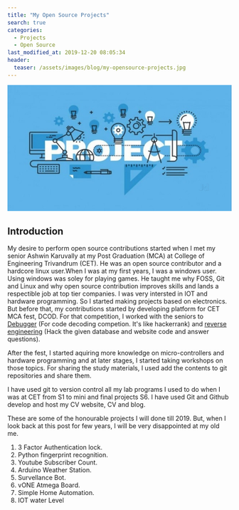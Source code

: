 ```yaml
---
title: "My Open Source Projects"
search: true
categories:
  - Projects
  - Open Source
last_modified_at: 2019-12-20 08:05:34
header:
  teaser: /assets/images/blog/my-opensource-projects.jpg
---
```


![My Open Source Projects](/assets/images/blog/my-opensource-projects.jpg)

## Introduction

My desire to perform open source contributions started when I met my senior Ashwin Karuvally at my Post Graduation (MCA) at College of Engineering Trivandrum (CET). He was an open source contributor and a hardcore linux user.When I was at my first years, I was a windows user. Using windows was soley for playing games. He taught me why FOSS, Git and Linux and why open source contribution improves skills and lands a respectible job at top tier companies. I was very intersted in IOT and hardware programming. So I started making projects based on electronics. But before that, my contributions started by developing platform for CET MCA fest, DCOD. For that competition, I worked with the seniors to [Debugger](https://github.com/sashuu6/debugger-dcod-mca-cet) (For code decoding competion. It's like hackerrank) and [reverse engineering](https://github.com/sashuu6/reverse_engineering-dcod-mca-cet) (Hack the given database and website code and answer questions).

After the fest, I started aquiring more knowledge on micro-controllers and hardware programming and at later stages, I started taking workshops on those topics. For sharing the study materials, I used add the contents to git repositories and share them.

I have used git to version control all my lab programs I used to do when I was at CET from S1 to mini and final projects S6. I have used Git and Github develop and host my CV website, CV and blog.

These are some of the honourable projects I will done till 2019. But, when I look back at this post for few years, I will be very disappointed at my old me.

1. 3 Factor Authentication lock.
2. Python fingerprint recognition.
3. Youtube Subscriber Count.
4. Arduino Weather Station.
5. Survellance Bot.
6. vONE Atmega Board.
7. Simple Home Automation.
8. IOT water Level
